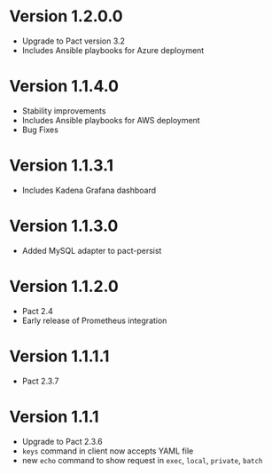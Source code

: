 # Version 1.2.0.0
* Upgrade to Pact version 3.2
* Includes Ansible playbooks for Azure deployment

# Version 1.1.4.0
* Stability improvements
* Includes Ansible playbooks for AWS deployment
* Bug Fixes

# Version 1.1.3.1
* Includes Kadena Grafana dashboard

# Version 1.1.3.0
* Added MySQL adapter to pact-persist

# Version 1.1.2.0
* Pact 2.4
* Early release of Prometheus integration

# Version 1.1.1.1
* Pact 2.3.7

# Version 1.1.1

* Upgrade to Pact 2.3.6
* `keys` command in client now accepts YAML file
* new `echo` command to show request in `exec`, `local`, `private`, `batch`
